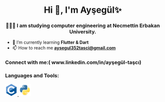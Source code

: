 <h1 align="center">Hi 👋, I'm Ayşegül✨</h1>
<h3 align="center">👩🏼‍💻 I am studying computer engineering at Necmettin Erbakan University.</h3>

- 🌱 I’m currently learning **Flutter & Dart**
- 📫 How to reach me **aysegul352tasci@gmail.com**

<h3 align="left">Connect with me:( www.linkedin.com/in/ayşegül-taşcı)</h3>
<p align="left">
</p>

<h3 align="left">Languages and Tools:</h3>
<p align="left"> <a href="https://www.cprogramming.com/" target="_blank" rel="noreferrer"> <img src="https://raw.githubusercontent.com/devicons/devicon/master/icons/c/c-original.svg" alt="c" width="40" height="40"/> </a> <a href="https://www.python.org" target="_blank" rel="noreferrer"> <img src="https://raw.githubusercontent.com/devicons/devicon/master/icons/python/python-original.svg" alt="python" width="40" height="40"/> </a> </p>
